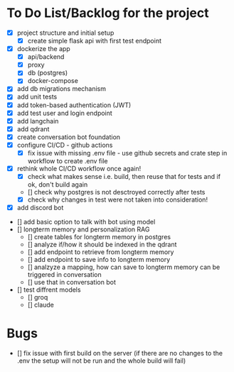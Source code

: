 # To Do List/Backlog for the project
- [x] project structure and initial setup
    - [x] create simple flask api with first test endpoint
- [x] dockerize the app
    - [x] api/backend
    - [x] proxy
    - [x] db (postgres)
    - [x] docker-compose
- [x] add db migrations mechanism
- [x] add unit tests
- [x] add token-based authentication (JWT)
- [x] add test user and login endpoint
- [x] add langchain
- [x] add qdrant
- [x] create conversation bot foundation
- [x] configure CI/CD - github actions
    - [x] fix issue with missing .env file - use github secrets and crate step in workflow to create .env file
- [x] rethink whole CI/CD workflow once again!
    - [x] check what makes sense i.e. build, then reuse that for tests and if ok, don't build again
    - [] check why postgres is not desctroyed correctly after tests
    - [x] check why changes in test were not taken into consideration!
- [x] add discord bot
- [] add basic option to talk with bot using model
- [] longterm memory and personalization RAG
    - [] create tables for longterm memory in postgres
    - [] analyze if/how it should be indexed in the qdrant
    - [] add endpoint to retrieve from longterm memory
    - [] add endpoint to save info to longterm memory
    - [] analzyze a mapping, how can save to longterm memory can be triggered in conversation
    - [] use that in conversation bot
- [] test diffrent models
    - [] groq
    - [] claude

# Bugs
- [] fix issue with first build on the server (if there are no changes to the .env the setup will not be run and the whole build will fail)
